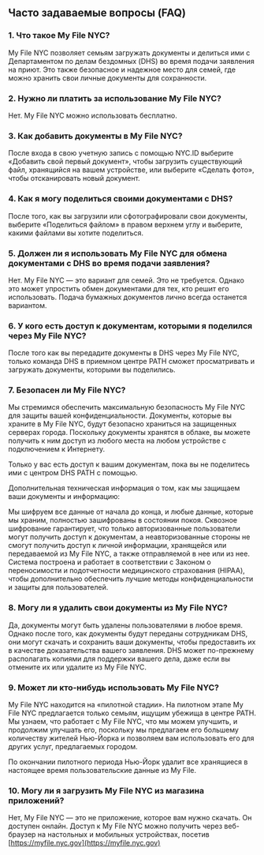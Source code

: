 ## Часто задаваемые вопросы (FAQ)

### 1. Что такое My File NYC?

My File NYC позволяет семьям загружать документы и делиться ими с Департаментом по делам бездомных (DHS) во время подачи заявления на приют. Это также безопасное и надежное место для семей, где можно хранить свои личные документы для сохранности.

### 2. Нужно ли платить за использование My File NYC?

Нет. My File NYC можно использовать бесплатно.

### 3. Как добавить документы в My File NYC?

После входа в свою учетную запись с помощью NYC.ID выберите «Добавить свой первый документ», чтобы загрузить существующий файл, хранящийся на вашем устройстве, или выберите «Сделать фото», чтобы отсканировать новый документ.

### 4. Как я могу поделиться своими документами с DHS?

После того, как вы загрузили или сфотографировали свои документы, выберите «Поделиться файлом» в правом верхнем углу и выберите, какими файлами вы хотите поделиться.

### 5. Должен ли я использовать My File NYC для обмена документами с DHS во время подачи заявления?

Нет. My File NYC — это вариант для семей. Это не требуется. Однако это может упростить обмен документами для тех, кто решит его использовать. Подача бумажных документов лично всегда останется вариантом.

### 6. У кого есть доступ к документам, которыми я поделился через My File NYC?

После того как вы передадите документы в DHS через My File NYC, только команда DHS в приемном центре PATH сможет просматривать и загружать документы, которыми вы поделились.

### 7. Безопасен ли My File NYC?

Мы стремимся обеспечить максимальную безопасность My File NYC для защиты вашей конфиденциальности. Документы, которые вы храните в My File NYC, будут безопасно храниться на защищенных серверах города. Поскольку документы хранятся в облаке, вы можете получить к ним доступ из любого места на любом устройстве с подключением к Интернету.

Только у вас есть доступ к вашим документам, пока вы не поделитесь ими с центром DHS PATH с помощью.

Дополнительная техническая информация о том, как мы защищаем ваши документы и информацию:

Мы шифруем все данные от начала до конца, и любые данные, которые мы храним, полностью зашифрованы в состоянии покоя. Сквозное шифрование гарантирует, что только авторизованные пользователи могут получить доступ к документам, а неавторизованные стороны не смогут получить доступ к личной информации, хранящейся или передаваемой из My File NYC, а также отправляемой в нее или из нее. Система построена и работает в соответствии с Законом о переносимости и подотчетности медицинского страхования (HIPAA), чтобы дополнительно обеспечить лучшие методы конфиденциальности и защиты для пользователей.

### 8. Могу ли я удалить свои документы из My File NYC?

Да, документы могут быть удалены пользователями в любое время. Однако после того, как документы будут переданы сотрудникам DHS, они могут скачать и сохранить ваши документы, чтобы предоставить их в качестве доказательства вашего заявления. DHS может по-прежнему располагать копиями для поддержки вашего дела, даже если вы отмените их или удалите из My File NYC.

### 9. Может ли кто-нибудь использовать My File NYC?

My File NYC находится на «пилотной стадии». На пилотном этапе My File NYC предлагается только семьям, ищущим убежища в центре PATH. Мы узнаем, что работает с My File NYC, что мы можем улучшить, и продолжим улучшать его, поскольку мы предлагаем его большему количеству жителей Нью-Йорка и позволяем вам использовать его для других услуг, предлагаемых городом.

По окончании пилотного периода Нью-Йорк удалит все хранящиеся в настоящее время пользовательские данные из My File.

### 10. Могу ли я загрузить My File NYC из магазина приложений?

Нет, My File NYC — это не приложение, которое вам нужно скачать. Он доступен онлайн. Доступ к My File NYC можно получить через веб-браузер на настольных и мобильных устройствах, посетив [https://myfile.nyc.gov](https://myfile.nyc.gov)